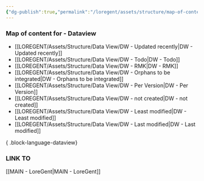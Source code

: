 ```yaml
---
{"dg-publish":true,"permalink":"/loregent/assets/structure/map-of-content/moc-dataviews/"}
---
```


### Map of content for - Dataview

- [[LOREGENT/Assets/Structure/Data View/DW - Updated recently\|DW - Updated recently]]
- [[LOREGENT/Assets/Structure/Data View/DW - Todo\|DW - Todo]]
- [[LOREGENT/Assets/Structure/Data View/DW - RMK\|DW - RMK]]
- [[LOREGENT/Assets/Structure/Data View/DW - Orphans to be integrated\|DW - Orphans to be integrated]]
- [[LOREGENT/Assets/Structure/Data View/DW - Per Version\|DW - Per Version]]
- [[LOREGENT/Assets/Structure/Data View/DW - not created\|DW - not created]]
- [[LOREGENT/Assets/Structure/Data View/DW - Least modified\|DW - Least modified]]
- [[LOREGENT/Assets/Structure/Data View/DW - Last modified\|DW - Last modified]]

{ .block-language-dataview}

### LINK TO
[[MAIN - LoreGent\|MAIN - LoreGent]]